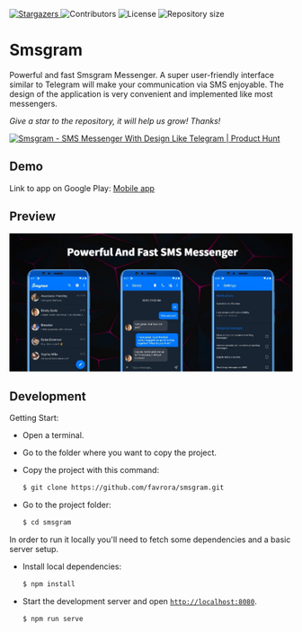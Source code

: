 <p align="left">
    <a href="https://github.com/favrora/Avatar-Maker/stargazers">
      <img alt="Stargazers" src="https://img.shields.io/github/stars/favrora/smsgram?color=blue">
    </a>
    <img alt="Contributors" src="https://img.shields.io/github/contributors/favrora/smsgram?color=blue">
    <img alt="License" src="https://img.shields.io/github/license/favrora/smsgram?color=blue">
    <img alt="Repository size" src="https://img.shields.io/github/repo-size/favrora/smsgram?color=blue">
</p>

# Smsgram

Powerful and fast Smsgram Messenger. A super user-friendly interface similar to Telegram will make your communication via SMS enjoyable. The design of the application is very convenient and implemented like most messengers.

*Give a star to the repository, it will help us grow! Thanks!*

<a href="https://www.producthunt.com/posts/smsgram?utm_source=badge-featured&utm_medium=badge&utm_souce=badge-smsgram" target="_blank"><img src="https://api.producthunt.com/widgets/embed-image/v1/featured.svg?post_id=372335&theme=dark" alt="Smsgram - SMS&#0032;Messenger&#0032;With&#0032;Design&#0032;Like&#0032;Telegram | Product Hunt" style="width: 250px; height: 54px;" width="250" height="54" /></a>

## Demo

Link to app on Google Play: [Mobile app](https://play.google.com/store/apps/details?id=com.favrora.avatar)

## Preview

<img src="graphics/big.jpg" width="800px">

## Development

Getting Start:
* Open a terminal. 
* Go to the folder where you want to copy the project. 
* Copy the project with this command:

    ```sh
    $ git clone https://github.com/favrora/smsgram.git
    ```

* Go to the project folder:

    ```sh
    $ cd smsgram
    ```

In order to run it locally you'll need to fetch some dependencies and a basic server setup.

* Install local dependencies:

    ```sh
    $ npm install
    ```

* Start the development server and open [`http://localhost:8080`](http://localhost:8080).

    ```sh
    $ npm run serve
    ```

